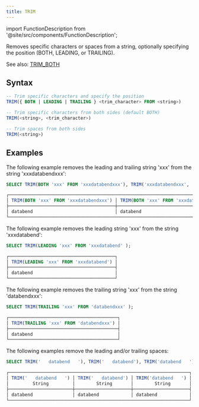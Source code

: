 ```yaml
---
title: TRIM
---
```

import FunctionDescription from '@site/src/components/FunctionDescription';

<FunctionDescription description="Introduced or updated: v1.2.659"/>

Removes specific characters or spaces from a string, optionally specifying the position (BOTH, LEADING, or TRAILING).

See also: [TRIM_BOTH](trim-both.md)

## Syntax

```sql
-- Trim specific characters and specify the position
TRIM({ BOTH | LEADING | TRAILING } <trim_character> FROM <string>)

-- Trim specific characters from both sides (default BOTH)
TRIM(<string>, <trim_character>)

-- Trim spaces from both sides
TRIM(<string>)
```

## Examples

The following example removes the leading and trailing string 'xxx' from the string 'xxxdatabendxxx':

```sql
SELECT TRIM(BOTH 'xxx' FROM 'xxxdatabendxxx'), TRIM('xxxdatabendxxx', 'xxx');

┌─────────────────────────────────────────────────────────────────────────────────┐
│ TRIM(BOTH 'xxx' FROM 'xxxdatabendxxx') │ TRIM(BOTH 'xxx' FROM 'xxxdatabendxxx') │
├────────────────────────────────────────┼────────────────────────────────────────┤
│ databend                               │ databend                               │
└─────────────────────────────────────────────────────────────────────────────────┘
```

The following example removes the leading string 'xxx' from the string 'xxxdatabend':

```sql
SELECT TRIM(LEADING 'xxx' FROM 'xxxdatabend' );

┌────────────────────────────────────────┐
│ TRIM(LEADING 'xxx' FROM 'xxxdatabend') │
├────────────────────────────────────────┤
│ databend                               │
└────────────────────────────────────────┘
```

The following example removes the trailing string 'xxx' from the string 'databendxxx':

```sql
SELECT TRIM(TRAILING 'xxx' FROM 'databendxxx' );

┌─────────────────────────────────────────┐
│ TRIM(TRAILING 'xxx' FROM 'databendxxx') │
├─────────────────────────────────────────┤
│ databend                                │
└─────────────────────────────────────────┘
```

The following examples remove the leading and/or trailing spaces:

```sql
SELECT TRIM('   databend   '), TRIM('   databend'), TRIM('databend   ');

┌────────────────────────────────────────────────────────────────────┐
│ TRIM('   databend   ') │ TRIM('   databend') │ TRIM('databend   ') │
│         String         │        String       │        String       │
├────────────────────────┼─────────────────────┼─────────────────────┤
│ databend               │ databend            │ databend            │
└────────────────────────────────────────────────────────────────────┘
```